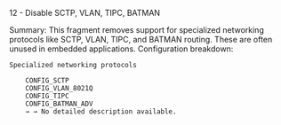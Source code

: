 12 - Disable SCTP, VLAN, TIPC, BATMAN

Summary: This fragment removes support for specialized networking protocols like SCTP, VLAN, TIPC, and BATMAN routing. These are often unused in embedded applications.
Configuration breakdown:

    Specialized networking protocols

        CONFIG_SCTP
        CONFIG_VLAN_8021Q
        CONFIG_TIPC
        CONFIG_BATMAN_ADV
        → → No detailed description available.

